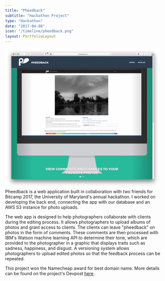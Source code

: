 ```yaml
---
title: "Pheedback"
subtitle: "Hackathon Project"
type: "Hackathon"
date: "2017-04-08"
icon: "/timeline/pheedback.png"
layout: PortfolioLayout
---
```

![Screenshot](./screenshot.png)
Pheedback is a web application built in collaboration with two friends for Bitcamp 2017, the University of Maryland's annual hackathon. I worked on developing the back end, connecting the app with our database and an AWS S3 instance for photo uploads.

The web app is designed to help photographers collaborate with clients during the editing process. It allows photographers to upload albums of photos and grant access to clients. The clients can leave "pheedback" on photos in the form of comments. These comments are then processed with IBM's Watson machine learning API to determine their tone, which are provided to the photographer in a graphic that displays traits such as sadness, happiness, and disgust. A versioning system allows photographers to upload edited photos so that the feedback process can be repeated.

This project won the Namecheap award for best domain name. More details can be found on the project's Devpost [here](https://devpost.com/software/pheedback).
